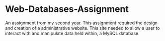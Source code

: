 # Web-Databases-Assignment
An assignment from my second year. This assignment required the design and creation of a administrative website. This site needed to allow a user to interact with and manipulate data held within, a MySQL database.
